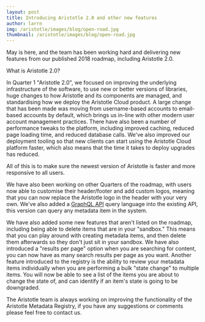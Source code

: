 ```yaml
---
layout: post
title: Introducing Aristotle 2.0 and other new features 
author: larrn
img: /aristotle/images/blog/open-road.jpg
thumbnail: /aristotle/images/blog/open-road.jpg
---
```


May is here, and the team has been working hard and delivering new features from our published 2018 roadmap, including 
Aristotle 2.0. 

What is Aristotle 2.0?

In Quarter 1 "Aristotle 2.0", we focused on improving the underlying infrastructure of the software, to use new or better 
versions of libraries, huge changes to how Aristotle and its components are managed, and standardising how we deploy the 
Aristotle Cloud product. A large change that has been made was moving from username-based accounts to email-based accounts 
by default, which brings us in-line with other modern user account management practices. There have also been a number of 
performance tweaks to the platform, including improved caching, reduced page loading time, and reduced database calls. 
We've also improved our deployment tooling so that new clients can start using the Aristotle Cloud platform faster, which 
also means that the time it takes to deploy upgrades has reduced. 

All of this is to make sure the newest version of Aristotle is faster and more responsive to all users. 

We have also been working on other Quarters of the roadmap, with users now able to customise their header/footer and add 
custom logos, meaning that you can now replace the Aristotle logo in the header with your very own. We've also added a 
[GraphQL API](https://graphql.org/) query language into the existing API, this version can query any metadata item in the system.

We have also added some new features that aren't listed on the roadmap, including being able to delete items that are in 
your "sandbox." This means that you can play around with creating metadata items, and then delete them afterwards so they 
don't just sit in your sandbox. We have also introduced a "results per page" option when you are searching for content, you 
can now have as many search results per page as you want. Another feature introduced to the registry is the ability to review 
your metadata items individually when you are performing a bulk "state change" to multiple items. You will now be able to see 
a list of the items you are about to change the state of, and can identify if an item's state is going to be downgraded. 

The Aristotle team is always working on improving the functionality of the Aristotle Metadata Registry, if you have any 
suggestions or comments please feel free to contact us. 
